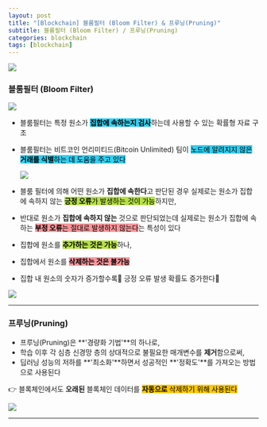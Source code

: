 ```yaml
---
layout: post
title: "[Blockchain] 블룸필터 (Bloom Filter) & 프루닝(Pruning)"
subtitle: 블룸필터 (Bloom Filter) / 프루닝(Pruning)
categories: blockchain
tags: [blockchain]
---
```


![](https://velog.velcdn.com/images/-__-/post/f55c4622-c4de-47e6-a230-20ca009ef792/image.png)

### 블룸필터 (Bloom Filter)

![](https://velog.velcdn.com/images/-__-/post/58a0a6cd-857f-43d1-a626-9945052ecf5f/image.png)

- 블룸필터는 특정 원소가 <span style="background-color:#34CDEF; color:#000;">**집합에 속하는지 검사**</span>하는데 사용할 수 있는 확률형 자료 구조
- 블룸필터는 비트코인 언리미티드(Bitcoin Unlimited) 팀이 <span style="background-color:#34CDEF; color:#000;">노드에 알려지지 않은 **거래를 식별**하는 데 도움을 주고 있다

  ![](https://velog.velcdn.com/images/-__-/post/fa3293eb-59ea-43b0-8039-9b57fd770c72/image.png)

- 블룸 필터에 의해 어떤 원소가 **집합에 속한다**고 판단된 경우 실제로는 원소가 집합에 속하지 않는 <span style="background-color:#B5E045; color:#000;">**긍정 오류**가 발생하는 것이 가능</span>하지만,

- 반대로 원소가 **집합에 속하지 않는** 것으로 판단되었는데 실제로는 원소가 집합에 속하는 <span style="background-color:#F7969A; color:#000;">**부정 오류**는 절대로 발생하지 않는다</span>는 특성이 있다

- 집합에 원소를 <span style="background-color:#B5E045; color:#000;">**추가하는 것은 가능**</span>하나,

- 집합에서 원소를 <span style="background-color:#F7969A; color:#000;">**삭제하는 것은 불가능**</span>

- 집합 내 원소의 숫자가 증가할수록🔺 긍정 오류 발생 확률도 증가한다🔺

![](https://velog.velcdn.com/images/-__-/post/1ba95b33-d55f-4e48-983d-08471f91eba7/image.png)

<hr>

### 프루닝(Pruning)

- 프루닝(Pruning)은 **'경량화 기법'**의 하나로,
- 학습 이후 각 심층 신경망 층의 상대적으로 불필요한 매개변수를 **제거**함으로써,
- 딥러닝 성능의 저하를 **'최소화'**하면서 성공적인 **'정확도'**를 가져오는 방법으로 사용된다

👉 블록체인에서도 **오래된** 블록체인 데이터를 <span style="background-color:#FFC701; color:#000;">**자동으로** 삭제하기 위해 사용된다

![](https://velog.velcdn.com/images/-__-/post/b45a55ec-d7e4-47ed-ace7-d8a3e7b26f7e/image.png)

---
